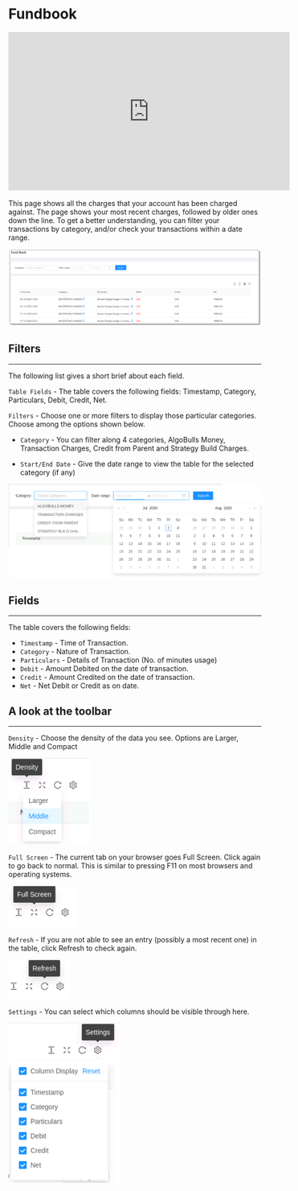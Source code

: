 # Fundbook

<iframe width="560" height="315" src="https://www.youtube.com/embed/y7ry8Bmz8QM" frameborder="0" allow="accelerometer; autoplay; encrypted-media; gyroscope; picture-in-picture" allowfullscreen></iframe>

This page shows all the charges that your account has been charged against. The page shows your most recent charges, followed by older ones down the line. To get a better understanding, you can filter your transactions by category, and/or check your transactions within a date range.

![Fundbook](imgs/FB1.png)

## Filters
---
The following list gives a short brief about each field.

`Table Fields` - The table covers the following fields: Timestamp, Category, Particulars, Debit, Credit, Net.

`Filters` - Choose one or more filters to display those particular categories. Choose among the options shown below.

* `Category` - You can filter along 4 categories, AlgoBulls Money, Transaction Charges, Credit from Parent and Strategy Build Charges.

* `Start/End Date` - Give the date range to view the table for the selected category (if any)

![Filters](imgs/fundbook-2.png)

## Fields
---
The table covers the following fields:

* `Timestamp` - Time of Transaction.
* `Category` - Nature of  Transaction.
* `Particulars` - Details of Transaction (No. of minutes usage)
* `Debit` -  Amount Debited on the date of transaction.
* `Credit` - Amount Credited on the date of transaction.
* `Net` - Net Debit or Credit as on date.

## A look at the toolbar
---

`Density` - Choose the density of the data you see. Options are Larger, Middle and Compact

![Filters](imgs/toolbar-1.png)

`Full Screen` - The current tab on your browser goes Full Screen. Click again to go back to normal. This is similar to pressing F11 on most browsers and operating systems.

![Filters](imgs/toolbar-2.png)

`Refresh` - If you are not able to see an entry (possibly a most recent one) in the table, click Refresh to check again. 

![Filters](imgs/toolbar-3.png)

`Settings` - You can select which columns should be visible through here. 

![Filters](imgs/toolbar-4.png)